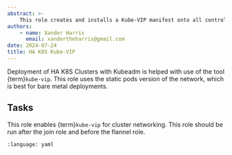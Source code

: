 ```yaml
---
abstract: >-
    This role creates and installs a Kube-VIP manifest onto all control planes.
authors:
    - name: Xander Harris
      email: xandertheharris@gmail.com
date: 2024-07-24
title: HA K8S Kube-VIP
---
```


Deployment of HA K8S Clusters with Kubeadm is helped with use of the tool
{term}`kube-vip`. This role uses the static pods version of the network,
which is best for bare metal deployments.

## Tasks

This role enables {term}`kube-vip` for cluster networking. This role should
be run after the join role and before the flannel role.

```{literalinclude} /roles/kv/tasks/main.yml
:language: yaml
```

```{sectionauthor} Xander Harris <xandertheharris@gmail.com>
```
